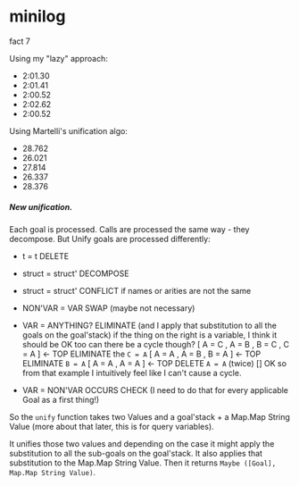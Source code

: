 # minilog

fact 7

Using my "lazy" approach:

- 2:01.30
- 2:01.41
- 2:00.52
- 2:02.62
- 2:00.52

Using Martelli's unification algo:

- 28.762
- 26.021
- 27.814
- 26.337
- 28.376






##### New unification.
Each goal is processed.
Calls are processed the same way - they decompose.
But Unify goals are processed differently:

  - t = t               DELETE
  - struct = struct'    DECOMPOSE
  - struct = struct'    CONFLICT if names or arities are not the same

  - NON'VAR = VAR       SWAP (maybe not necessary)
  - VAR = ANYTHING?     ELIMINATE (and I apply that substitution to all the goals on the goal'stack)
    if the thing on the right is a variable, I think it should be OK too
    can there be a cycle though?
    [ A = C
    , A = B
    , B = C
    , C = A ] <- TOP
    ELIMINATE the `C = A`
    [ A = A
    , A = B
    , B = A ] <- TOP
    ELIMINATE `B = A`
    [ A = A
    , A = A ] <- TOP
    DELETE `A = A` (twice)
    []
    OK so from that example I intuitively feel like I can't cause a cycle.
  
  - VAR = NON'VAR       OCCURS CHECK (I need to do that for every applicable Goal as a first thing!)




So the `unify` function takes two Values and a goal'stack + a Map.Map String Value (more about that later, this is for query variables).

It unifies those two values and depending on the case it might apply the substitution to all the sub-goals on the goal'stack.
It also applies that substitution to the Map.Map String Value.
Then it returns `Maybe ([Goal], Map.Map String Value)`.
